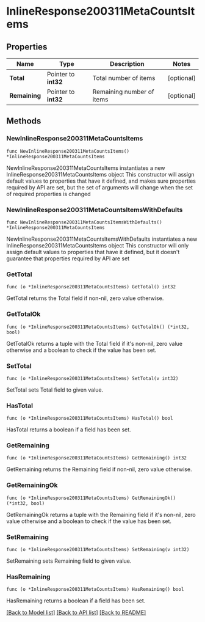 # InlineResponse200311MetaCountsItems

## Properties

Name | Type | Description | Notes
------------ | ------------- | ------------- | -------------
**Total** | Pointer to **int32** | Total number of items | [optional] 
**Remaining** | Pointer to **int32** | Remaining number of items | [optional] 

## Methods

### NewInlineResponse200311MetaCountsItems

`func NewInlineResponse200311MetaCountsItems() *InlineResponse200311MetaCountsItems`

NewInlineResponse200311MetaCountsItems instantiates a new InlineResponse200311MetaCountsItems object
This constructor will assign default values to properties that have it defined,
and makes sure properties required by API are set, but the set of arguments
will change when the set of required properties is changed

### NewInlineResponse200311MetaCountsItemsWithDefaults

`func NewInlineResponse200311MetaCountsItemsWithDefaults() *InlineResponse200311MetaCountsItems`

NewInlineResponse200311MetaCountsItemsWithDefaults instantiates a new InlineResponse200311MetaCountsItems object
This constructor will only assign default values to properties that have it defined,
but it doesn't guarantee that properties required by API are set

### GetTotal

`func (o *InlineResponse200311MetaCountsItems) GetTotal() int32`

GetTotal returns the Total field if non-nil, zero value otherwise.

### GetTotalOk

`func (o *InlineResponse200311MetaCountsItems) GetTotalOk() (*int32, bool)`

GetTotalOk returns a tuple with the Total field if it's non-nil, zero value otherwise
and a boolean to check if the value has been set.

### SetTotal

`func (o *InlineResponse200311MetaCountsItems) SetTotal(v int32)`

SetTotal sets Total field to given value.

### HasTotal

`func (o *InlineResponse200311MetaCountsItems) HasTotal() bool`

HasTotal returns a boolean if a field has been set.

### GetRemaining

`func (o *InlineResponse200311MetaCountsItems) GetRemaining() int32`

GetRemaining returns the Remaining field if non-nil, zero value otherwise.

### GetRemainingOk

`func (o *InlineResponse200311MetaCountsItems) GetRemainingOk() (*int32, bool)`

GetRemainingOk returns a tuple with the Remaining field if it's non-nil, zero value otherwise
and a boolean to check if the value has been set.

### SetRemaining

`func (o *InlineResponse200311MetaCountsItems) SetRemaining(v int32)`

SetRemaining sets Remaining field to given value.

### HasRemaining

`func (o *InlineResponse200311MetaCountsItems) HasRemaining() bool`

HasRemaining returns a boolean if a field has been set.


[[Back to Model list]](../README.md#documentation-for-models) [[Back to API list]](../README.md#documentation-for-api-endpoints) [[Back to README]](../README.md)


